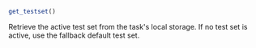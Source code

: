 ```julia
get_testset()
```

Retrieve the active test set from the task's local storage. If no test set is active, use the fallback default test set.
